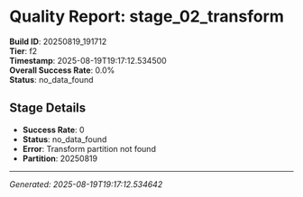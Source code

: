 # Quality Report: stage_02_transform

**Build ID**: 20250819_191712  
**Tier**: f2  
**Timestamp**: 2025-08-19T19:17:12.534500  
**Overall Success Rate**: 0.0%  
**Status**: no_data_found

## Stage Details

- **Success Rate**: 0
- **Status**: no_data_found
- **Error**: Transform partition not found
- **Partition**: 20250819

---
*Generated: 2025-08-19T19:17:12.534642*

